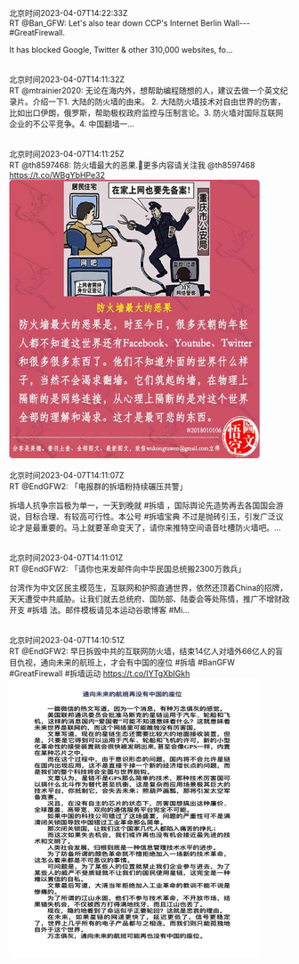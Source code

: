 北京时间2023-04-07T14:22:33Z<br>RT @Ban_GFW: Let's also tear down CCP's Internet Berlin Wall---#GreatFirewall.

It has blocked Google, Twitter &amp; other 310,000 websites, fo…<br><br><br>北京时间2023-04-07T14:11:32Z<br>RT @mtrainier2020: 无论在海内外，想帮助编程随想的人，建议去做一个英文纪录片。介绍一下1. 大陆的防火墙的由来。 2. 大陆防火墙技术对自由世界的伤害，比如出口伊朗，俄罗斯，帮助极权政府监控与压制言论。3. 防火墙对国际互联网企业的不公平竞争。4. 中国翻墙一…<br><br><br>北京时间2023-04-07T14:11:25Z<br>RT @th8597468: 防火墙最大的恶果.🌼更多内容请关注我 @th8597468 https://t.co/WBgYbHPe32<br><img src='/temp/image/2023/v-Month-4/1644221318009884674_0.jpg' width='450' height='500'><br><br>北京时间2023-04-07T14:11:07Z<br>RT @EndGFW2: 「电报群的拆墙粉持续碾压共警」

拆墙人抗争宗旨极为单一，一天到晚就 #拆墙 ，国际舆论先造势再去各国国会游说，目标合理、有较高可行性。本公号 #拆墙宝典 不过是抛砖引玉，引发广泛议论才是最重要的。马上就要革命变天了，请你来推特空间语音吐槽防火墙吧。…<br><br><br>北京时间2023-04-07T14:11:01Z<br>RT @EndGFW2: 「请你也来发邮件向中华民国总统搬2300万救兵」

台湾作为中文区民主模范生，互联网和护照直通世界，依然还顶着China的招牌，天天遭受中共威胁。让我们就去总统府、国防部、陆委会等处陈情，推广不增财政开支 #拆墙 法。邮件模板请见本运动谷歌博客
#Mi…<br><br><br>北京时间2023-04-07T14:10:51Z<br>RT @EndGFW2: 早日拆毁中共的互联网防火墙，结束14亿人对墙外66亿人的盲目仇视，通向未来的航班上，才会有中国的座位
#拆墙 #BanGFW #GreatFirewall  #拆墙运动 https://t.co/IYTgXbIGkh<br><img src='/temp/image/2023/v-Month-4/1644221177194487808_0.jpg' width='450' height='500'><br><br>
